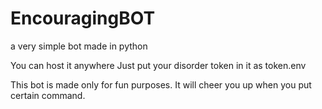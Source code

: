# EncouragingBOT
a very simple bot made in python

You can host it anywhere
Just put your disorder token in it as token.env

This bot is made only for fun purposes.
It will cheer you up when you put certain command.
